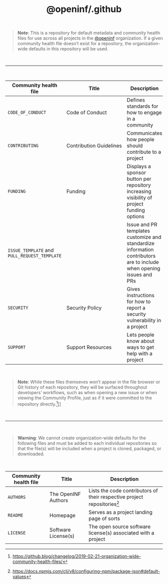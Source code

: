 <div align="center">

# @openinf/.github

</div>

<br />

> **Note**: This is a repository for default metadata and community health files
> for use across all projects in the [@openinf](https://github.com/openinf)
> organization. If a given community health file doesn’t exist for a repository,
> the organization-wide defaults in this repository will be used.

<br />

---

<br />

| Community health file                        | Title                        | Description                                                                                                          |
| -------------------------------------------- | ---------------------------- | -------------------------------------------------------------------------------------------------------------------- |
| `CODE_OF_CONDUCT`                            | Code&nbsp;of&nbsp;Conduct    | Defines standards for how to engage in a community                                                                   |
| `CONTRIBUTING`                               | Contribution&nbsp;Guidelines | Communicates how people should contribute to a project                                                               |
| `FUNDING`                                    | Funding                      | Displays a sponsor button per repository increasing visibility of project funding options                            |
| `ISSUE_TEMPLATE` and `PULL_REQUEST_TEMPLATE` |                              | Issue and PR templates customize and standardize information contributors are to include when opening issues and PRs |
| `SECURITY`                                   | Security&nbsp;Policy         | Gives instructions for how to report a security vulnerability in a project                                           |
| `SUPPORT`                                    | Support&nbsp;Resources       | Lets people know about ways to get help with a project                                                               |

<br />

> **Note**: While these files themseves won’t appear in the file browser or Git
> history of each repository, they will be surfaced throughout developers’
> workflows, such as when opening a new issue or when viewing the Community
> Profile, just as if it were committed to the repository directly.[^1][]

<br />

---

<br />

> **Warning**: We cannot create organization-wide defaults for the following
> files and must be added to each individual repositories so that the file(s)
> will be included when a project is cloned, packaged, or downloaded.

<br />

| Community health file | Title                    | Description                                                              |
| --------------------- | ------------------------ | ------------------------------------------------------------------------ |
| `AUTHORS`             | The OpenINF Authors      | Lists the code contributors of their respective project repositories[^2] |
| `README`              | Homepage                 | Serves as a project landing page of sorts                                |
| `LICENSE`             | Software License(s)      | The open source software license(s) associated with a project            |

[^1]:
    https://github.blog/changelog/2019-02-21-organization-wide-community-health-files/
[^2]:
    https://docs.npmjs.com/cli/v8/configuring-npm/package-json#default-values
